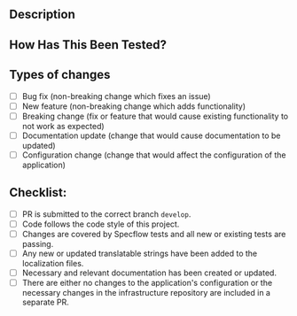 <!-- Provide a general summary of your changes in the Title above -->

## Description
<!-- Please provide a brief description of the changes made in this pull request -->

## How Has This Been Tested?
<!-- Please describe how you tested your changes. -->
<!-- Have you created new tests or updated existing ones? -->
<!-- e.g. unit | visually | none -->

## Types of changes
<!-- What types of changes does your code introduce? Put an `x` in all the boxes that apply: -->
- [ ] Bug fix (non-breaking change which fixes an issue)
- [ ] New feature (non-breaking change which adds functionality)
- [ ] Breaking change (fix or feature that would cause existing functionality to not work as expected)
- [ ] Documentation update (change that would cause documentation to be updated)
- [ ] Configuration change (change that would affect the configuration of the application)

<!-- If you made any visual changes, provide screenshots of before/after, it its moving parts, please provide high quality gif, wemb or mp4 -->

## Checklist:
<!-- Go over all the following points, and put an `x` in all the boxes that apply. -->
<!-- If you're unsure about any of these, don't hesitate to ask! -->
- [ ] PR is submitted to the correct branch `develop`.
- [ ] Code follows the code style of this project.
- [ ] Changes are covered by Specflow tests and all new or existing tests are passing.
- [ ] Any new or updated translatable strings have been added to the localization files.
- [ ] Necessary and relevant documentation has been created or updated.
- [ ] There are either no changes to the application's configuration or the necessary changes in the infrastructure repository are included in a separate PR.

<!-- Link to the "infrastructure" repository PR here -->
